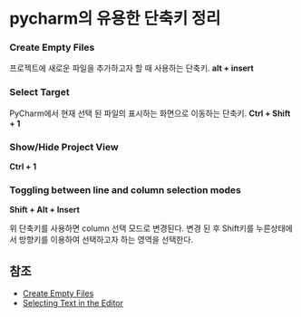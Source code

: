 # pycharm의 유용한 단축키 정리

### Create Empty Files 

프로젝트에 새로운 파일을 추가하고자 할 때 사용하는 단축키.
**alt + insert**

### Select Target

PyCharm에서 현재 선택 된 파일의 표시하는 화면으로 이동하는 단축키.
**Ctrl + Shift + 1** 

### Show/Hide Project View

**Ctrl + 1**

### Toggling between line and column selection modes

**Shift + Alt + Insert**

위 단축키를 사용하면 column 선택 모드로 변경된다. 변경 된 후 Shift키를 누른상태에서 방향키를 이용하여 선택하고자 하는 영역을 선택한다.


## 참조

* [Create Empty Files](https://www.jetbrains.com/help/pycharm/2016.3/creating-empty-files.html)
* [Selecting Text in the Editor](https://www.jetbrains.com/help/pycharm/2016.3/selecting-text-in-the-editor.html#d997191e358)
